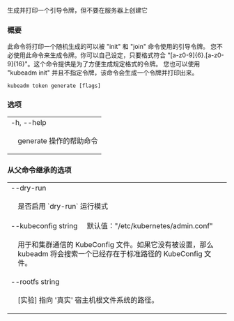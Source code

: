 
生成并打印一个引导令牌，但不要在服务器上创建它


### 概要


此命令将打印一个随机生成的可以被 "init" 和 "join" 命令使用的引导令牌。
您不必使用此命令来生成令牌。你可以自己设定，只要格式符合 "[a-z0-9]{6}.[a-z0-9]{16}"。这个命令提供是为了方便生成规定格式的令牌。
您也可以使用 "kubeadm init" 并且不指定令牌，该命令会生成一个令牌并打印出来。

```
kubeadm token generate [flags]
```


### 选项

   <table style="width: 100%; table-layout: fixed;">
<colgroup>
<col span="1" style="width: 10px;" />
<col span="1" />
</colgroup>
<tbody>

<tr>
<td colspan="2">-h, --help</td>
</tr>
<tr>
<td></td><td style="line-height: 130%; word-wrap: break-word;">
<p>generate 操作的帮助命令</p>
</td>
</tr>

</tbody>
</table>


### 从父命令继承的选项

   <table style="width: 100%; table-layout: fixed;">
<colgroup>
<col span="1" style="width: 10px;" />
<col span="1" />
</colgroup>
<tbody>

<tr>
<td colspan="2">--dry-run</td>
</tr>
<tr>
<td></td><td style="line-height: 130%; word-wrap: break-word;">
<p>是否启用 `dry-run` 运行模式</p>
</td>
</tr>

<tr>
<td colspan="2">
--kubeconfig string&nbsp;&nbsp;&nbsp;&nbsp;&nbsp;默认值："/etc/kubernetes/admin.conf"
</td>
</tr>
<tr>
<td></td><td style="line-height: 130%; word-wrap: break-word;">
<p>用于和集群通信的 KubeConfig 文件。如果它没有被设置，那么 kubeadm 将会搜索一个已经存在于标准路径的 KubeConfig 文件。</p>
</td>
</tr>

<tr>
<td colspan="2">--rootfs string</td>
</tr>
<tr>
<td></td><td style="line-height: 130%; word-wrap: break-word;">
<p>[实验] 指向 '真实' 宿主机根文件系统的路径。</p>
</td>
</tr>

</tbody>
</table>

